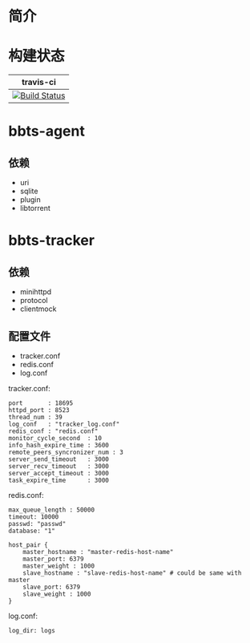 # 简介



# 构建状态
| travis-ci |
|----------|
| [![Build Status](https://travis-ci.com/phantom9999/torrent_suit.svg?branch=master)](https://travis-ci.com/phantom9999/torrent_suit) |


# bbts-agent
## 依赖
- uri
- sqlite
- plugin
- libtorrent





# bbts-tracker
## 依赖
- minihttpd
- protocol
- clientmock


## 配置文件
- tracker.conf
- redis.conf
- log.conf

tracker.conf:

```
port       : 18695
httpd_port : 8523
thread_num : 39
log_conf   : "tracker_log.conf"
redis_conf : "redis.conf"
monitor_cycle_second  : 10
info_hash_expire_time : 3600
remote_peers_syncronizer_num : 3
server_send_timeout   : 3000
server_recv_timeout   : 3000
server_accept_timeout : 3000
task_expire_time      : 3000
```

redis.conf:

```
max_queue_length : 50000
timeout: 10000
passwd: "passwd"
database: "1"

host_pair {
    master_hostname : "master-redis-host-name"
    master_port: 6379
    master_weight : 1000
    slave_hostname : "slave-redis-host-name" # could be same with master
    slave_port: 6379
    slave_weight : 1000
}
```


log.conf:

```
log_dir: logs

```








